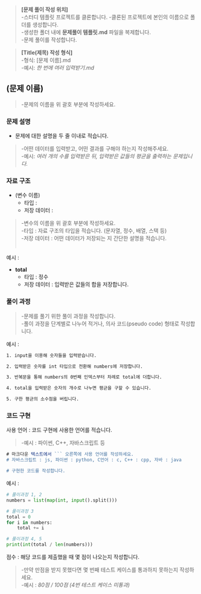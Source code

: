 >**[문제 풀이 작성 위치]**<br>
>-스터디 템플릿 프로젝트를 클론합니다.
>-클론된 프로젝트에 본인의 이름으로 폴더를 생성합니다.<br>
>-생성한 폴더 내에 **문제풀이 템플릿.md** 파일을 복제합니다.<br>
>-문제 풀이를 작성합니다.<br>

>**[Title(제목) 작성 형식]** <Br>
>-형식: [문제 이름].md<Br>
>-예시: _한 번에 여러 입력받기.md_<Br>


## (문제 이름)
>-문제의 이름을 위 괄호 부분에 작성하세요.

### 문제 설명

- 문제에 대한 설명을 두 줄 이내로 적습니다.<br>
>    -어떤 데이터를 입력받고, 어떤 결과를 구해야 하는지 작성해주세요.<br>
>    -예시: _여러 개의 수를 입력받은 뒤, 입력받은 값들의 평균을 출력하는 문제입니다._

### 자료 구조

- (변수 이름)<br>
    - 타입 :
    - 저장 데이터 : 
>    -변수의 이름을 위 괄호 부분에 작성하세요.<br>
>    -타입 : 자료 구조의 타입을 적습니다. (문자열, 정수, 배열, 스택 등)<br>
>    -저장 데이터 : 어떤 데이터가 저장되는 지 간단한 설명을 적습니다.<br><br>

예시 : <br>
- **total**
    - 타입 : 정수
    - 저장 데이터 : 입력받은 값들의 합을 저장합니다.

### 풀이 과정

>-문제를 풀기 위한 풀이 과정을 작성합니다.<br>
>-풀이 과정을 단계별로 나누어 적거나, 의사 코드(pseudo code) 형태로 작성합니다.<Br>

예시 :
```txt
1. input을 이용해 숫자들을 입력받습니다.

2. 입력받은 숫자를 int 타입으로 전환해 numbers에 저장합니다.

3. 반복문을 통해 numbers의 0번째 인덱스부터 차례로 total에 더합니다.

4. total을 입력받은 숫자의 개수로 나누면 평균을 구할 수 있습니다.

5. 구한 평균의 소수점을 버립니다.
```

### 코드 구현
사용 언어 : 코드 구현에 사용한 언어를 적습니다.<br>
>-예시 : 파이썬, C++, 자바스크립트 등

```js
# 마크다운 텍스트에서 ``` 오른쪽에 사용 언어를 작성하세요.
# 자바스크립트 : js, 파이썬 : python, C언어 : c, C++ : cpp, 자바 : java

# 구현한 코드를 작성합니다.
```

예시 : 
```python
# 풀이과정 1, 2
numbers = list(map(int, input().split()))

# 풀이과정 3
total = 0
for i in numbers:
    total += i

# 풀이과정 4, 5
print(int(total / len(numbers)))
```


점수 : 해당 코드를 제출했을 때 몇 점이 나오는지 작성합니다.<br>
>    -만약 만점을 받지 못했다면 몇 번째 테스트 케이스를 통과하지 못하는지 작성하세요.<br>
>    -예시 : _80점 / 100점 (4번 테스트 케이스 미통과)_
